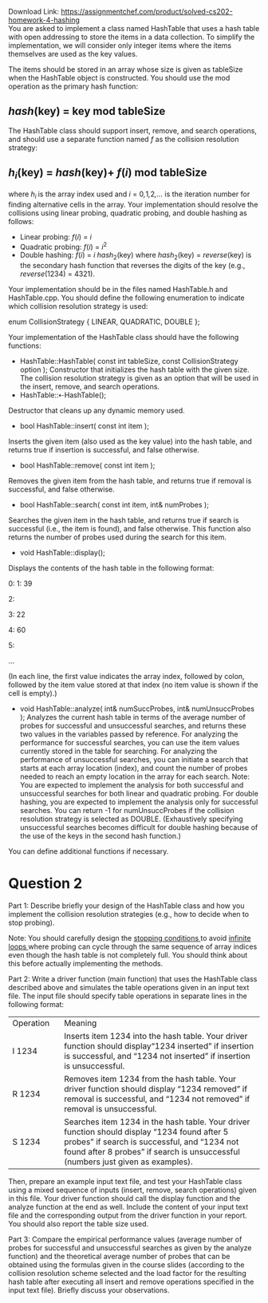 Download Link: https://assignmentchef.com/product/solved-cs202-homework-4-hashing
<br>
You are asked to implement a class named HashTable that uses a hash table with open addressing to store the items in a data collection. To simplify the implementation, we will consider only integer items where the items themselves are used as the key values.

The items should be stored in an array whose size is given as tableSize when the HashTable object is constructed. You should use the mod operation as the primary hash function:

<h2><em>hash</em>(key) = key mod tableSize</h2>

The HashTable class should support insert, remove, and search operations, and should use a separate function named <em>f </em>as the collision resolution strategy:

<h2><em>h<sub>i</sub></em>(key) = <em>hash</em>(key)+ <em>f</em>(<em>i</em>) mod tableSize</h2>

where <em>h<sub>i </sub></em>is the array index used and <em>i </em>= 0<em>,</em>1<em>,</em>2<em>,… </em>is the iteration number for finding alternative cells in the array. Your implementation should resolve the collisions using linear probing, quadratic probing, and double hashing as follows:

<ul>

 <li>Linear probing: <em>f</em>(<em>i</em>) = <em>i</em></li>

 <li>Quadratic probing: <em>f</em>(<em>i</em>) = <em>i</em><sup>2</sup></li>

 <li>Double hashing: <em>f</em>(<em>i</em>) = <em>i </em> <em>hash</em><sub>2</sub>(key) where <em>hash</em><sub>2</sub>(key) = <em>reverse</em>(key) is the secondary hash function that reverses the digits of the key (e.g., <em>reverse</em>(1234) = 4321).</li>

</ul>

Your implementation should be in the files named HashTable.h and HashTable.cpp. You should define the following enumeration to indicate which collision resolution strategy is used:

enum CollisionStrategy { LINEAR, QUADRATIC, DOUBLE };

Your implementation of the HashTable class should have the following functions:

<ul>

 <li>HashTable::HashTable( const int tableSize, const CollisionStrategy option ); Constructor that initializes the hash table with the given size. The collision resolution strategy is given as an option that will be used in the insert, remove, and search operations.</li>

 <li>HashTable::⇠HashTable();</li>

</ul>

Destructor that cleans up any dynamic memory used.

<ul>

 <li>bool HashTable::insert( const int item );</li>

</ul>

Inserts the given item (also used as the key value) into the hash table, and returns true if insertion is successful, and false otherwise.

<ul>

 <li>bool HashTable::remove( const int item );</li>

</ul>

Removes the given item from the hash table, and returns true if removal is successful, and false otherwise.

<ul>

 <li>bool HashTable::search( const int item, int&amp; numProbes );</li>

</ul>

Searches the given item in the hash table, and returns true if search is successful (i.e., the item is found), and false otherwise. This function also returns the number of probes used during the search for this item.

<ul>

 <li>void HashTable::display();</li>

</ul>

Displays the contents of the hash table in the following format:

0: 1: 39

2:

3: 22

4: 60

5:

…

(In each line, the first value indicates the array index, followed by colon, followed by the item value stored at that index (no item value is shown if the cell is empty).)

<ul>

 <li>void HashTable::analyze( int&amp; numSuccProbes, int&amp; numUnsuccProbes ); Analyzes the current hash table in terms of the average number of probes for successful and unsuccessful searches, and returns these two values in the variables passed by reference. For analyzing the performance for successful searches, you can use the item values currently stored in the table for searching. For analyzing the performance of unsuccessful searches, you can initiate a search that starts at each array location (index), and count the number of probes needed to reach an empty location in the array for each search. Note: You are expected to implement the analysis for both successful and unsuccessful searches for both linear and quadratic probing. For double hashing, you are expected to implement the analysis only for successful searches. You can return -1 for numUnsuccProbes if the collision resolution strategy is selected as DOUBLE. (Exhaustively specifying unsuccessful searches becomes difficult for double hashing because of the use of the keys in the second hash function.)</li>

</ul>

You can define additional functions if necessary.

<h1>Question 2</h1>

Part 1: Describe briefly your design of the HashTable class and how you implement the collision resolution strategies (e.g., how to decide when to stop probing).

Note: You should carefully design the <u>stopping conditions </u>to avoid <u>infinite loops </u>where probing can cycle through the same sequence of array indices even though the hash table is not completely full. You should think about this before actually implementing the methods.

Part 2: Write a driver function (main function) that uses the HashTable class described above and simulates the table operations given in an input text file. The input file should specify table operations in separate lines in the following format:

<table width="592">

 <tbody>

  <tr>

   <td width="93">Operation</td>

   <td width="499">Meaning</td>

  </tr>

  <tr>

   <td width="93">I 1234</td>

   <td width="499">Inserts item 1234 into the hash table. Your driver function should display“1234 inserted” if insertion is successful, and “1234 not inserted” if insertion is unsuccessful.</td>

  </tr>

  <tr>

   <td width="93">R 1234</td>

   <td width="499">Removes item 1234 from the hash table. Your driver function should display “1234 removed” if removal is successful, and “1234 not removed” if removal is unsuccessful.</td>

  </tr>

  <tr>

   <td width="93">S 1234</td>

   <td width="499">Searches item 1234 in the hash table. Your driver function should display “1234 found after 5 probes” if search is successful, and “1234 not found after 8 probes” if search is unsuccessful (numbers just given as examples).</td>

  </tr>

 </tbody>

</table>

Then, prepare an example input text file, and test your HashTable class using a mixed sequence of inputs (insert, remove, search operations) given in this file. Your driver function should call the display function and the analyze function at the end as well. Include the content of your input text file and the corresponding output from the driver function in your report. You should also report the table size used.

Part 3: Compare the empirical performance values (average number of probes for successful and unsuccessful searches as given by the analyze function) and the theoretical average number of probes that can be obtained using the formulas given in the course slides (according to the collision resolution scheme selected and the load factor for the resulting hash table after executing all insert and remove operations specified in the input text file). Briefly discuss your observations.
